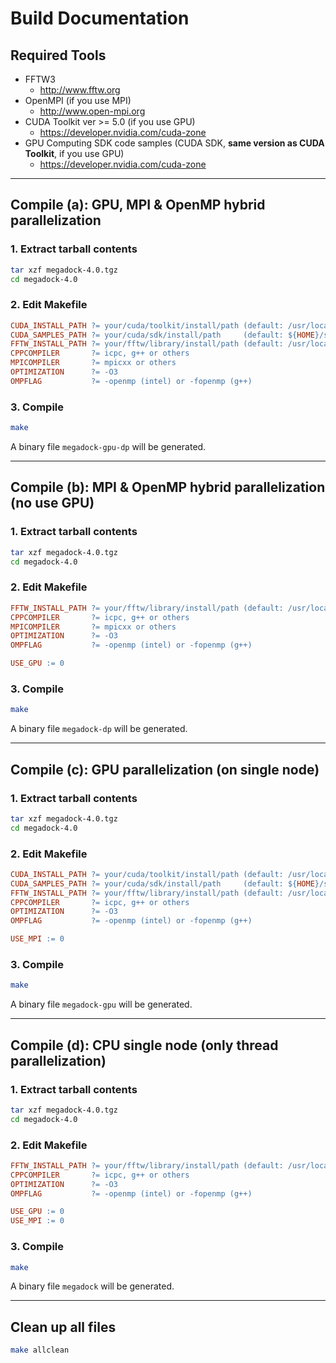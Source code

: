 # Build Documentation

## Required Tools
* FFTW3
  - http://www.fftw.org
* OpenMPI (if you use MPI)
  - http://www.open-mpi.org
* CUDA Toolkit ver >= 5.0 (if you use GPU)
  - https://developer.nvidia.com/cuda-zone
* GPU Computing SDK code samples (CUDA SDK, **same version as CUDA Toolkit**, if you use GPU)
  - https://developer.nvidia.com/cuda-zone


--------------------------------------------------------


## Compile (a): GPU, MPI & OpenMP hybrid parallelization

### 1. Extract tarball contents
```sh
tar xzf megadock-4.0.tgz
cd megadock-4.0
```

### 2. Edit Makefile
```Makefile
CUDA_INSTALL_PATH ?= your/cuda/toolkit/install/path (default: /usr/local/cuda )
CUDA_SAMPLES_PATH ?= your/cuda/sdk/install/path     (default: ${HOME}/samples )
FFTW_INSTALL_PATH ?= your/fftw/library/install/path (default: /usr/local      )
CPPCOMPILER       ?= icpc, g++ or others
MPICOMPILER       ?= mpicxx or others
OPTIMIZATION      ?= -O3
OMPFLAG           ?= -openmp (intel) or -fopenmp (g++)
```

### 3. Compile 
```sh
make
```

A binary file `megadock-gpu-dp` will be generated. 


--------------------------------------------------------


## Compile (b): MPI & OpenMP hybrid parallelization (no use GPU)

### 1. Extract tarball contents
```sh
tar xzf megadock-4.0.tgz
cd megadock-4.0
```

### 2. Edit Makefile
```Makefile
FFTW_INSTALL_PATH ?= your/fftw/library/install/path (default: /usr/local )
CPPCOMPILER       ?= icpc, g++ or others
MPICOMPILER       ?= mpicxx or others
OPTIMIZATION      ?= -O3
OMPFLAG           ?= -openmp (intel) or -fopenmp (g++)

USE_GPU := 0
```

### 3. Compile
```sh
make
```

A binary file `megadock-dp` will be generated.


--------------------------------------------------------


## Compile (c): GPU parallelization (on single node)

### 1. Extract tarball contents
```sh
tar xzf megadock-4.0.tgz
cd megadock-4.0
```

### 2. Edit Makefile
```Makefile
CUDA_INSTALL_PATH ?= your/cuda/toolkit/install/path (default: /usr/local/cuda )
CUDA_SAMPLES_PATH ?= your/cuda/sdk/install/path     (default: ${HOME}/samples )
FFTW_INSTALL_PATH ?= your/fftw/library/install/path (default: /usr/local      )
CPPCOMPILER       ?= icpc, g++ or others
OPTIMIZATION      ?= -O3
OMPFLAG           ?= -openmp (intel) or -fopenmp (g++)

USE_MPI := 0
```

### 3. Compile
```sh
make
```

A binary file `megadock-gpu` will be generated.


--------------------------------------------------------



## Compile (d): CPU single node (only thread parallelization)

### 1. Extract tarball contents
```sh
tar xzf megadock-4.0.tgz
cd megadock-4.0
```

### 2. Edit Makefile
```Makefile
FFTW_INSTALL_PATH ?= your/fftw/library/install/path (default: /usr/local )
CPPCOMPILER       ?= icpc, g++ or others
OPTIMIZATION      ?= -O3
OMPFLAG           ?= -openmp (intel) or -fopenmp (g++)

USE_GPU := 0
USE_MPI := 0
```

### 3. Compile
```sh
make
```

A binary file `megadock` will be generated.


--------------------------------------------------------


## Clean up all files

```sh
make allclean
```


